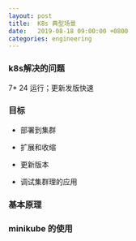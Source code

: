 ```yaml
---
layout: post
title:  K8s 典型场景
date:   2019-08-18 09:00:00 +0800
categories: engineering
---
```

### k8s解决的问题
7* 24 运行；更新发版快速

### 目标
- 部署到集群

- 扩展和收缩

- 更新版本

- 调试集群理的应用

### 基本原理

### minikube 的使用
